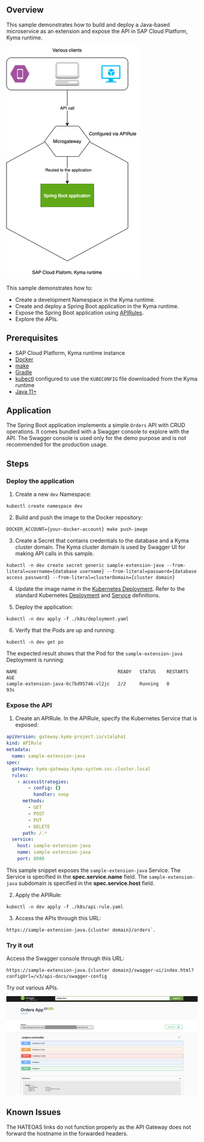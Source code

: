 ## Overview

This sample demonstrates how to build and deploy a Java-based microservice as an extension and expose the API in SAP Cloud Platform, Kyma runtime.

![extension](./assets/extension.png)

This sample demonstrates how to:

* Create a development Namespace in the Kyma runtime.
* Create and deploy a Spring Boot application in the Kyma runtime.
* Expose the Spring Boot application using [APIRules](https://kyma-project.io/docs/components/api-gateway#custom-resource-api-rule).
* Explore the APIs.

## Prerequisites

* SAP Cloud Platform, Kyma runtime instance
* [Docker](https://www.docker.com/)
* [make](https://www.gnu.org/software/make/)
* [Gradle](https://gradle.org/)
* [kubectl](https://kubernetes.io/docs/tasks/tools/install-kubectl/) configured to use the `KUBECONFIG` file downloaded from the Kyma runtime
* [Java 11+](https://openjdk.java.net/projects/jdk/11/)

## Application

The Spring Boot application implements a simple `Orders` API with CRUD operations. It comes bundled with a Swagger console to explore with the API. The Swagger console is used only for the demo purpose and is not recommended for the production usage.

## Steps

### Deploy the application

1. Create a new `dev` Namespace:

```shell script
kubectl create namespace dev
```

2. Build and push the image to the Docker repository:

```shell script
DOCKER_ACCOUNT={your-docker-account} make push-image
```

3. Create a Secret that contains credentials to the database and a Kyma cluster domain. The Kyma cluster domain is used by Swagger UI for making API calls in this sample.

```shell script
kubectl -n dev create secret generic sample-extension-java --from-literal=username={database username} --from-literal=password={database access password} --from-literal=clusterDomain={cluster domain}
```

4. Update the image name in the [Kubernetes Deployment](k8s/deployment.yaml). Refer to the standard Kubernetes [Deployment](https://kubernetes.io/docs/concepts/workloads/controllers/deployment/) and [Service](https://kubernetes.io/docs/concepts/services-networking/service/) definitions.

5. Deploy the application:

```shell script
kubectl -n dev apply -f ./k8s/deployment.yaml
```

6. Verify that the Pods are up and running:

```shell script
kubectl -n dev get po
```

The expected result shows that the Pod for the `sample-extension-java` Deployment is running:

```shell script
NAME                                     READY   STATUS    RESTARTS   AGE
sample-extension-java-6c7bd95746-vl2jc   2/2     Running   0          93s
```

### Expose the API

1. Create an APIRule. In the APIRule, specify the Kubernetes Service that is exposed:

```yaml
apiVersion: gateway.kyma-project.io/v1alpha1
kind: APIRule
metadata:
  name: sample-extension-java
spec:
  gateway: kyma-gateway.kyma-system.svc.cluster.local
  rules:
    - accessStrategies:
        - config: {}
          handler: noop
      methods:
        - GET
        - POST
        - PUT
        - DELETE
      path: /.*
  service:
    host: sample-extension-java
    name: sample-extension-java
    port: 8080
```  

This sample snippet exposes the `sample-extension-java` Service. The Service is specified in the **spec.service.name** field.
The `sample-extension-java` subdomain is specified in the **spec.service.host** field.

2. Apply the APIRule:

```shell script
kubectl -n dev apply -f ./k8s/api-rule.yaml
```

3. Access the APIs through this URL:

```
https://sample-extension-java.{cluster domain}/orders`.
```

### Try it out

Access the Swagger console through this URL:

```
https://sample-extension-java.{cluster domain}/swagger-ui/index.html?configUrl=/v3/api-docs/swagger-config
```

Try out various APIs.

![swagger ui](./assets/swagger-ui.png)

## Known Issues

The HATEOAS links do not function properly as the API Gateway does not forward the hostname in the forwarded headers.

